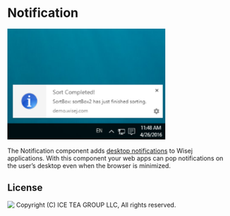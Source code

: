 Notification
====

<img src="../Support/Images/Notification.png" width="358" height="252">

The Notification component adds [desktop notifications](https://developer.mozilla.org/en-US/docs/Web/API/notification) to Wisej applications. With this component your web apps can pop notifications on the user’s desktop even when the browser is minimized.

License
-------
<img src="http://iceteagroup.com/wp-content/uploads/2017/01/Square-64x64-trasp.png" height="20" align="top"> Copyright (C) ICE TEA GROUP LLC, All rights reserved.
